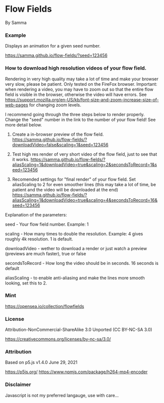 # Flow Fields
By Samma 

### Example

Displays an animation for a given seed number.

https://samma.github.io/flow-fields/?seed=123456

### How to download high resolution videos of your flow field. 

Rendering in very high quality may take a lot of time and make your browser very slow, please be patient. Only tested on the FireFox browser.
Important: when rendering a video, you may have to zoom out so that the entire flow field is visible in the browser, otherwise the video will have errors. See https://support.mozilla.org/en-US/kb/font-size-and-zoom-increase-size-of-web-pages for changing zoom levels. 

I recommend going through the three steps below to render properly. Change the "seed" number in the link to the number of your flow field! See more detail below. 

1. Create a in-browser preview of the flow field.
https://samma.github.io/flow-fields/?downloadVideo=false&scaling=1&seed=123456

2. Test high res render of very short video of the flow field, just to see that it works.
https://samma.github.io/flow-fields/?aliasScaling=1&downloadVideo=true&scaling=2&secondsToRecord=1&seed=123456

3. Recomended settings for "final render" of your flow field. Set aliasScaling to 2 for even smoother lines (this may take a lot of time, be patient and the video will be downloaded at the end)
https://samma.github.io/flow-fields/?aliasScaling=1&downloadVideo=true&scaling=4&secondsToRecord=16&seed=123456

Explanation of the parameters:

seed - Your flow field number. Example: 1

scaling - How many times to double the resolution. Example: 4 gives roughly 4k resolution. 1 is default.

downloadVideo - wether to download a render or just watch a preview (previews are much faster), true or false

secondsToRecord - How long the video should be in seconds. 16 seconds is default

aliasScaling - to enable anti-aliasing and make the lines more smooth looking, set this to 2. 

### Mint

https://opensea.io/collection/flowfields

### License 

Attribution-NonCommercial-ShareAlike 3.0 Unported (CC BY-NC-SA 3.0) 

https://creativecommons.org/licenses/by-nc-sa/3.0/

### Attribution

Based on p5.js v1.4.0 June 29, 2021

https://p5js.org/
https://www.npmjs.com/package/h264-mp4-encoder

### Disclaimer

Javascript is not my preferred langauge, use with care... 
